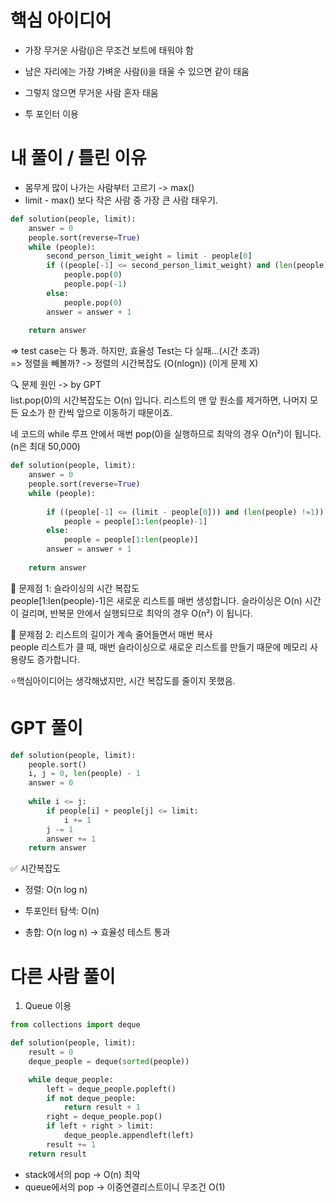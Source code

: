 # 핵심 아이디어
- 가장 무거운 사람(j)은 무조건 보트에 태워야 함

- 남은 자리에는 가장 가벼운 사람(i)을 태울 수 있으면 같이 태움

- 그렇지 않으면 무거운 사람 혼자 태움
- 투 포인터 이용
# 내 풀이 / 틀린 이유
- 몸무게 많이 나가는 사람부터 고르기 -> max()
- limit - max() 보다 작은 사람 중 가장 큰 사람 태우기.

```py
def solution(people, limit):
    answer = 0
    people.sort(reverse=True)
    while (people):
        second_person_limit_weight = limit - people[0]
        if ((people[-1] <= second_person_limit_weight) and (len(people) !=1)):
            people.pop(0)
            people.pop(-1)
        else:
            people.pop(0)
        answer = answer + 1
        
    return answer
```
=> test case는 다 통과. 하지만, 효율성 Test는 다 실패...(시간 초과)<br>
=> 정렬을 빼볼까? -> 정렬의 시간복잡도 (O(nlogn)) (이게 문제 X)

🔍 문제 원인 -> by GPT<br> 
list.pop(0)의 시간복잡도는 O(n) 입니다.
리스트의 맨 앞 원소를 제거하면, 나머지 모든 요소가 한 칸씩 앞으로 이동하기 때문이죠.

네 코드의 while 루프 안에서 매번 pop(0)을 실행하므로
최악의 경우 O(n²)이 됩니다. (n은 최대 50,000)

```py
def solution(people, limit):
    answer = 0
    people.sort(reverse=True)
    while (people):
        
        if ((people[-1] <= (limit - people[0])) and (len(people) !=1)):
            people = people[1:len(people)-1]
        else:
            people = people[1:len(people)]
        answer = answer + 1
        
    return answer
```
📌 문제점 1: 슬라이싱의 시간 복잡도<br>
people[1:len(people)-1]은 새로운 리스트를 매번 생성합니다.
슬라이싱은 O(n) 시간이 걸리며, 반복문 안에서 실행되므로 최악의 경우 O(n²) 이 됩니다.

📌 문제점 2: 리스트의 길이가 계속 줄어들면서 매번 복사<br>
people 리스트가 클 때, 매번 슬라이싱으로 새로운 리스트를 만들기 때문에 메모리 사용량도 증가합니다.

⭐핵심아이디어는 생각해냈지만, 시간 복잡도를 줄이지 못했음.

# GPT 풀이
```py
def solution(people, limit):
    people.sort() 
    i, j = 0, len(people) - 1
    answer = 0
    
    while i <= j:
        if people[i] + people[j] <= limit:
            i += 1 
        j -= 1      
        answer += 1
    return answer
```
✅ 시간복잡도<br>
- 정렬: O(n log n)

- 투포인터 탐색: O(n)

- 총합: O(n log n) → 효율성 테스트 통과


# 다른 사람 풀이
1. Queue 이용
```py
from collections import deque

def solution(people, limit):
    result = 0
    deque_people = deque(sorted(people))

    while deque_people:
        left = deque_people.popleft()
        if not deque_people:
            return result + 1
        right = deque_people.pop()
        if left + right > limit:
            deque_people.appendleft(left)
        result += 1
    return result
```
- stack에서의 pop -> O(n) 최악
- queue에서의 pop -> 이중연결리스트이니 무조건 O(1)
